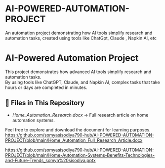 # AI-POWERED-AUTOMATION-PROJECT
An automation project demonstrating how AI tools simplify research and automation tasks, created using tools like ChatGpt, Claude , Napkin AI, etc 
# AI-Powered Automation Project

This project demonstrates how advanced AI tools simplify research and automation tasks.  
By using tools like ChatGPT, Claude, and Napkin AI, complex tasks that take hours or days are completed in minutes.

## 📂 Files in This Repository
- *Home_Automation_Research.docx* → Full research article on home automation systems.

Feel free to explore and download the document for learning purposes.
https://github.com/somyasisodiya790-hub/AI-POWERED-AUTOMATION-PROJECT/blob/main/Home_Automation_Full_Research_Article.docx

https://github.com/somyasisodiya790-hub/AI-POWERED-AUTOMATION-PROJECT/blob/main/Home-Automation-Systems-Benefits-Technologies-and-Future-Trends_somya%20sisodiya.pptx


